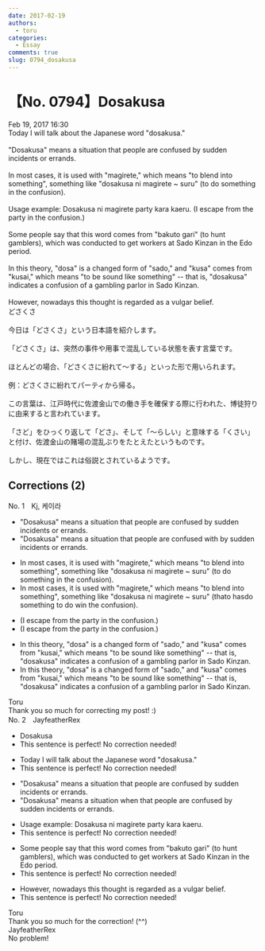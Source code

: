 ```yaml
---
date: 2017-02-19
authors:
  - toru
categories:
  - Essay
comments: true
slug: 0794_dosakusa
---
```


# 【No. 0794】Dosakusa
<div class="date">Feb 19, 2017 16:30</div>
<div id="post"><div id="body_show_ori">
Today I will talk about the Japanese word "dosakusa."<br/><br/>"Dosakusa" means a situation that people are confused by sudden incidents or errands. <br/><br/>In most cases, it is used with "magirete," which means "to blend into something", something like "dosakusa ni magirete ~ suru" (to do something in the confusion).<br/><br/>Usage example: Dosakusa ni magirete party kara kaeru. (I escape from the party in the confusion.)<br/><br/>Some people say that this word comes from "bakuto gari" (to hunt gamblers), which was conducted to get workers at Sado Kinzan in the Edo period.<br/><br/>In this theory, "dosa" is a changed form of "sado," and "kusa" comes from "kusai," which means "to be sound like something" -- that is, "dosakusa" indicates a confusion of a gambling parlor in Sado Kinzan.<br/><br/>However, nowadays this thought is regarded as a vulgar belief.
</div></div>

<!-- more -->

<div id="post_ja"><div id="body_show_mo">
どさくさ<br/><br/>今日は「どさくさ」という日本語を紹介します。<br/><br/>「どさくさ」は、突然の事件や用事で混乱している状態を表す言葉です。<br/><br/>ほとんどの場合、「どさくさに紛れて～する」といった形で用いられます。<br/><br/>例：どさくさに紛れてパーティから帰る。<br/><br/>この言葉は、江戸時代に佐渡金山での働き手を確保する際に行われた、博徒狩りに由来すると言われています。<br/><br/>「さど」をひっくり返して「どさ」、そして「～らしい」と意味する「くさい」と付け、佐渡金山の賭場の混乱ぶりをたとえたというものです。<br/><br/>しかし、現在ではこれは俗説とされているようです。
</div></div>

## Corrections (2)
<div id="block"><div class="first_name"> No. 1　<span class="just_name">Kj, 케이라</span></div><div id="block2">
<ul class="correction_field">
<li class="incorrect">"Dosakusa" means a situation that people are confused by sudden incidents or errands.</li>
<li class="corrected correct">
"Dosakusa" means a situation that people are confused <span class="f_red">with </span>by sudden incidents or errands.
</li>
</ul>
<ul class="correction_field">
<li class="incorrect">In most cases, it is used with "magirete," which means "to blend into something", something like "dosakusa ni magirete ~ suru" (to do something in the confusion).</li>
<li class="corrected correct">
In most cases, it is used with "magirete," which means "to blend into something", something like "dosakusa ni magirete ~ suru" (t<span class="f_red">hat</span><span class="f_gray"><span class="sline">o</span></span> <span class="f_red">has</span><span class="f_gray"><span class="sline">do</span></span> something <span class="f_red">to do w</span>i<span class="f_gray"><span class="sline">n </span></span>th<span class="f_gray"><span class="sline">e</span></span> confusion).
</li>
</ul>
<ul class="correction_field">
<li class="incorrect">(I escape from the party in the confusion.)</li>
<li class="corrected correct">
(I escape from the party in <span class="f_gray"><span class="sline">the </span></span>confusion.)
</li>
</ul>
<ul class="correction_field">
<li class="incorrect">In this theory, "dosa" is a changed form of "sado," and "kusa" comes from "kusai," which means "to be sound like something" -- that is, "dosakusa" indicates a confusion of a gambling parlor in Sado Kinzan.</li>
<li class="corrected correct">
In this theory, "dosa" is a changed form of "sado," and "kusa" comes from "kusai," which means "to <span class="f_gray"><span class="sline">be </span></span>sound like something" -- that is, "dosakusa" indicates a confusion of a gambling parlor in Sado Kinzan.
</li>
</ul>
</div><div class="name"><span class="just_name">Toru</span><br>
Thank you so much for correcting my post! :)
</div>
</div>
<div id="block"><div class="first_name"> No. 2　<span class="just_name">JayfeatherRex</span></div><div id="block2">
<ul class="correction_field">
<li class="incorrect">Dosakusa</li>
<li class="corrected perfect">This sentence is perfect! No correction needed!</li>
</ul>
<ul class="correction_field">
<li class="incorrect">Today I will talk about the Japanese word "dosakusa."</li>
<li class="corrected perfect">This sentence is perfect! No correction needed!</li>
</ul>
<ul class="correction_field">
<li class="incorrect">"Dosakusa" means a situation that people are confused by sudden incidents or errands.</li>
<li class="corrected correct">
"Dosakusa" means a situation <span class="f_red">when </span><span class="sline">that </span>people are confused by sudden incidents or errands.
</li>
</ul>
<ul class="correction_field">
<li class="incorrect">Usage example: Dosakusa ni magirete party kara kaeru.</li>
<li class="corrected perfect">This sentence is perfect! No correction needed!</li>
</ul>
<ul class="correction_field">
<li class="incorrect">Some people say that this word comes from "bakuto gari" (to hunt gamblers), which was conducted to get workers at Sado Kinzan in the Edo period.</li>
<li class="corrected perfect">This sentence is perfect! No correction needed!</li>
</ul>
<ul class="correction_field">
<li class="incorrect">However, nowadays this thought is regarded as a vulgar belief.</li>
<li class="corrected perfect">This sentence is perfect! No correction needed!</li>
</ul>
</div><div class="name"><span class="just_name">Toru</span><br>
Thank you so much for the correction! (^^)
</div>
<div class="name"><span class="just_name">JayfeatherRex</span><br>
No problem!
</div>
</div>
